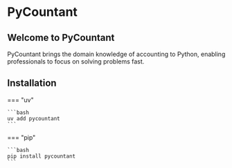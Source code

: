 # PyCountant

## Welcome to PyCountant

PyCountant brings the domain knowledge of accounting to Python, enabling professionals to focus on solving problems fast.

## Installation

=== "uv"

    ```bash
    uv add pycountant
    ```

=== "pip"

    ```bash
    pip install pycountant
    ```
